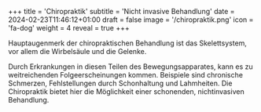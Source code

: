 +++
title = 'Chiropraktik'
subtitle = 'Nicht invasive Behandlung'
date = 2024-02-23T11:46:12+01:00
draft = false
image = '/chiropraktik.png'
icon = 'fa-dog'
weight = 4
reveal = true
+++

Hauptaugenmerk der chiropraktischen Behandlung ist das Skelettsystem, vor allem die Wirbelsäule und die Gelenke.

Durch Erkrankungen in diesen Teilen des Bewegungsapparates, kann es zu weitreichenden Folgeerscheinungen kommen.
Beispiele sind chronische Schmerzen, Fehlstellungen durch Schonhaltung und Lahmheiten.
Die Chiropraktik bietet hier die Möglichkeit einer schonenden, nichtinvasiven Behandlung.
